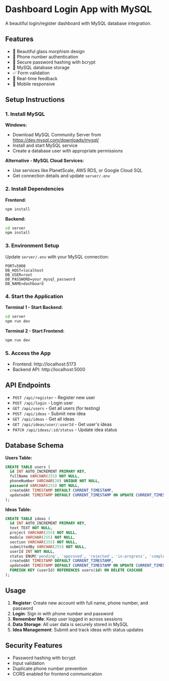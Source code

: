 # Dashboard Login App with MySQL

A beautiful login/register dashboard with MySQL database integration.

## Features

- 🎨 Beautiful glass morphism design
- 📱 Phone number authentication
- 🔐 Secure password hashing with bcrypt
- 💾 MySQL database storage
- ✅ Form validation
- 🔄 Real-time feedback
- 📱 Mobile responsive

## Setup Instructions

### 1. Install MySQL

**Windows:**
- Download MySQL Community Server from https://dev.mysql.com/downloads/mysql/
- Install and start MySQL service
- Create a database user with appropriate permissions

**Alternative - MySQL Cloud Services:**
- Use services like PlanetScale, AWS RDS, or Google Cloud SQL
- Get connection details and update `server/.env`

### 2. Install Dependencies

**Frontend:**
```bash
npm install
```

**Backend:**
```bash
cd server
npm install
```

### 3. Environment Setup

Update `server/.env` with your MySQL connection:
```
PORT=5000
DB_HOST=localhost
DB_USER=root
DB_PASSWORD=your_mysql_password
DB_NAME=dashboard
```

### 4. Start the Application

**Terminal 1 - Start Backend:**
```bash
cd server
npm run dev
```

**Terminal 2 - Start Frontend:**
```bash
npm run dev
```

### 5. Access the App

- Frontend: http://localhost:5173
- Backend API: http://localhost:5000

## API Endpoints

- `POST /api/register` - Register new user
- `POST /api/login` - Login user
- `GET /api/users` - Get all users (for testing)
- `POST /api/ideas` - Submit new idea
- `GET /api/ideas` - Get all ideas
- `GET /api/ideas/user/:userId` - Get user's ideas
- `PATCH /api/ideas/:id/status` - Update idea status

## Database Schema

**Users Table:**
```sql
CREATE TABLE users (
  id INT AUTO_INCREMENT PRIMARY KEY,
  fullName VARCHAR(255) NOT NULL,
  phoneNumber VARCHAR(20) UNIQUE NOT NULL,
  password VARCHAR(255) NOT NULL,
  createdAt TIMESTAMP DEFAULT CURRENT_TIMESTAMP,
  updatedAt TIMESTAMP DEFAULT CURRENT_TIMESTAMP ON UPDATE CURRENT_TIMESTAMP
);
```

**Ideas Table:**
```sql
CREATE TABLE ideas (
  id INT AUTO_INCREMENT PRIMARY KEY,
  text TEXT NOT NULL,
  project VARCHAR(255) NOT NULL,
  module VARCHAR(255) NOT NULL,
  section VARCHAR(255) NOT NULL,
  submittedBy VARCHAR(255) NOT NULL,
  userId INT NOT NULL,
  status ENUM('pending', 'approved', 'rejected', 'in-progress', 'completed') DEFAULT 'pending',
  createdAt TIMESTAMP DEFAULT CURRENT_TIMESTAMP,
  updatedAt TIMESTAMP DEFAULT CURRENT_TIMESTAMP ON UPDATE CURRENT_TIMESTAMP,
  FOREIGN KEY (userId) REFERENCES users(id) ON DELETE CASCADE
);
```

## Usage

1. **Register**: Create new account with full name, phone number, and password
2. **Login**: Sign in with phone number and password
3. **Remember Me**: Keep user logged in across sessions
4. **Data Storage**: All user data is securely stored in MySQL
5. **Idea Management**: Submit and track ideas with status updates

## Security Features

- Password hashing with bcrypt
- Input validation
- Duplicate phone number prevention
- CORS enabled for frontend communication